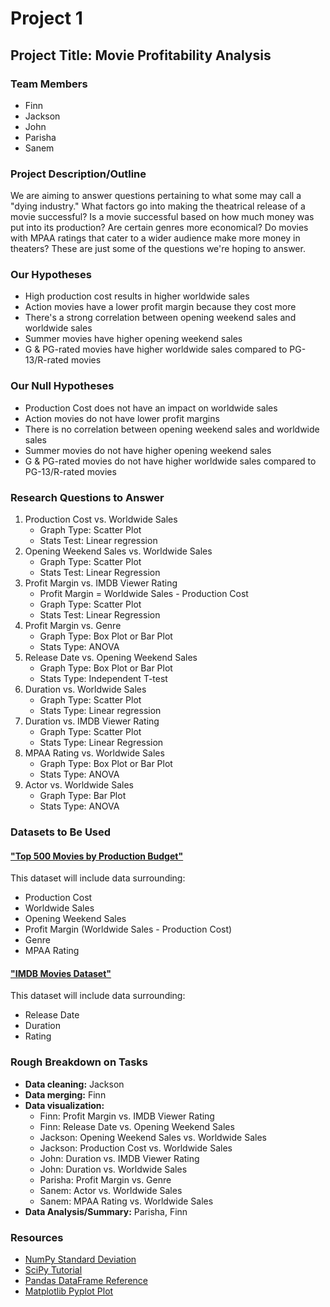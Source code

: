 # Project 1

## Project Title: Movie Profitability Analysis

### Team Members
- Finn
- Jackson
- John
- Parisha
- Sanem

### Project Description/Outline
We are aiming to answer questions pertaining to what some may call a "dying industry." What factors go into making the theatrical release of a movie successful? Is a movie successful based on how much money was put into its production? Are certain genres more economical? Do movies with MPAA ratings that cater to a wider audience make more money in theaters? These are just some of the questions we're hoping to answer.

### Our Hypotheses
- High production cost results in higher worldwide sales
- Action movies have a lower profit margin because they cost more
- There's a strong correlation between opening weekend sales and worldwide sales
- Summer movies have higher opening weekend sales
- G & PG-rated movies have higher worldwide sales compared to PG-13/R-rated movies

### Our Null Hypotheses
- Production Cost does not have an impact on worldwide sales
- Action movies do not have lower profit margins
- There is no correlation between opening weekend sales and worldwide sales
- Summer movies do not have higher opening weekend sales
- G & PG-rated movies do not have higher worldwide sales compared to PG-13/R-rated movies

### Research Questions to Answer
1. Production Cost vs. Worldwide Sales
   - Graph Type: Scatter Plot
   - Stats Test: Linear regression
2. Opening Weekend Sales vs. Worldwide Sales
   - Graph Type: Scatter Plot
   - Stats Test: Linear Regression
3. Profit Margin vs. IMDB Viewer Rating
   - Profit Margin = Worldwide Sales - Production Cost
   - Graph Type: Scatter Plot
   - Stats Test: Linear Regression
4. Profit Margin vs. Genre
   - Graph Type: Box Plot or Bar Plot
   - Stats Type: ANOVA
5. Release Date vs. Opening Weekend Sales
   - Graph Type: Box Plot or Bar Plot
   - Stats Type: Independent T-test
6. Duration vs. Worldwide Sales
   - Graph Type: Scatter Plot
   - Stats Type: Linear regression
7. Duration vs. IMDB Viewer Rating
   - Graph Type: Scatter Plot
   - Stats Type: Linear Regression
8. MPAA Rating vs. Worldwide Sales
   - Graph Type: Box Plot or Bar Plot
   - Stats Type: ANOVA
9. Actor vs. Worldwide Sales
   - Graph Type: Bar Plot
   - Stats Type: ANOVA

### Datasets to Be Used
#### ["Top 500 Movies by Production Budget"](https://www.kaggle.com/datasets/mitchellharrison/top-500-movies-budget)
This dataset will include data surrounding:
- Production Cost
- Worldwide Sales
- Opening Weekend Sales
- Profit Margin (Worldwide Sales - Production Cost)
- Genre
- MPAA Rating

#### ["IMDB Movies Dataset"](https://www.kaggle.com/datasets/amanbarthwal/imdb-movies-data)
This dataset will include data surrounding:
- Release Date
- Duration
- Rating

### Rough Breakdown on Tasks
- **Data cleaning:** Jackson
- **Data merging:** Finn
- **Data visualization:**
  - Finn: Profit Margin vs. IMDB Viewer Rating
  - Finn: Release Date vs. Opening Weekend Sales
  - Jackson: Opening Weekend Sales vs. Worldwide Sales
  - Jackson: Production Cost vs. Worldwide Sales
  - John: Duration vs. IMDB Viewer Rating
  - John: Duration vs. Worldwide Sales
  - Parisha: Profit Margin vs. Genre
  - Sanem: Actor vs. Worldwide Sales
  - Sanem: MPAA Rating vs. Worldwide Sales
- **Data Analysis/Summary:** Parisha, Finn

### Resources
- [NumPy Standard Deviation](https://numpy.org/doc/stable/reference/generated/numpy.std.html)
- [SciPy Tutorial](https://docs.scipy.org/doc/scipy/tutorial/index.html)
- [Pandas DataFrame Reference](https://pandas.pydata.org/docs/reference/frame.html)
- [Matplotlib Pyplot Plot](https://matplotlib.org/stable/api/_as_gen/matplotlib.pyplot.plot.html)
